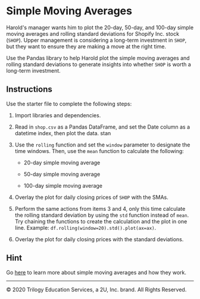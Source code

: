 # Simple Moving Averages

Harold's manager wants him to plot the 20-day, 50-day, and 100-day simple moving averages and rolling standard deviations for Shopify Inc. stock (`SHOP`). Upper management is considering a long-term investment in `SHOP`, but they want to ensure they are making a move at the right time.

Use the Pandas library to help Harold plot the simple moving averages and rolling standard deviations to generate insights into whether `SHOP` is worth a long-term investment.

## Instructions

Use the starter file to complete the following steps:

1. Import libraries and dependencies.

2. Read in `shop.csv` as a Pandas DataFrame, and set the Date column as a datetime index, then plot the data. stan

3. Use the `rolling` function and set the `window` parameter to designate the time windows. Then, use the `mean` function to calculate the following:

    * 20-day simple moving average

    * 50-day simple moving average

    * 100-day simple moving average

4. Overlay the plot for daily closing prices of `SHOP` with the SMAs.

5. Perform the same actions from items 3 and 4, only this time calculate the rolling standard deviation by using the `std` function instead of `mean`.  Try chaining the functions to create the calculation and the plot in one line.  Example: `df.rolling(window=20).std().plot(ax=ax)`.

6. Overlay the plot for daily closing prices with the standard deviations.

## Hint

Go [here](https://www.investopedia.com/terms/s/sma.asp) to learn more about simple moving averages and how they work.

---

© 2020 Trilogy Education Services, a 2U, Inc. brand. All Rights Reserved.
